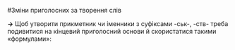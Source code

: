 #Змiни приголосних за творення слiв

<p><b>&rarr;</b> Щоб утворити прикметник чи iменники з суфiксами -ськ-, -ств-
треба подивитися на кiнцевий приголосний основи й скористатися такими «формулами»:</p>